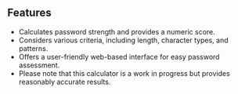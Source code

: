 ## Features

- Calculates password strength and provides a numeric score.
- Considers various criteria, including length, character types, and patterns.
- Offers a user-friendly web-based interface for easy password assessment.
- Please note that this calculator is a work in progress but provides reasonably accurate results.
